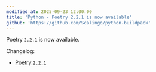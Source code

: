 ```yaml
---
modified_at: 2025-09-23 12:00:00
title: 'Python - Poetry 2.2.1 is now available'
github: 'https://github.com/Scalingo/python-buildpack'
---
```


Poetry `2.2.1` is now available.

Changelog:
- [Poetry `2.2.1`](https://github.com/python-poetry/poetry/releases/tag/2.2.1)
